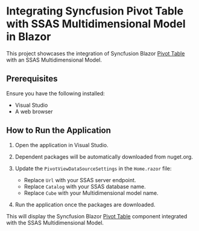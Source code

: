 # Integrating Syncfusion Pivot Table with SSAS Multidimensional Model in Blazor

This project showcases the integration of Syncfusion Blazor [Pivot Table](https://blazor.syncfusion.com/documentation/introduction) with an SSAS Multidimensional Model.

## Prerequisites

Ensure you have the following installed:
- Visual Studio
- A web browser

## How to Run the Application

1. Open the application in Visual Studio.

2. Dependent packages will be automatically downloaded from nuget.org.

3. Update the `PivotViewDataSourceSettings` in the `Home.razor` file:
   - Replace `Url` with your SSAS server endpoint.
   - Replace `Catalog` with your SSAS database name.
   - Replace `Cube` with your Multidimensional model name.

4. Run the application once the packages are downloaded.

This will display the Syncfusion Blazor [Pivot Table](https://blazor.syncfusion.com/documentation/introduction) component integrated with the SSAS Multidimensional Model.